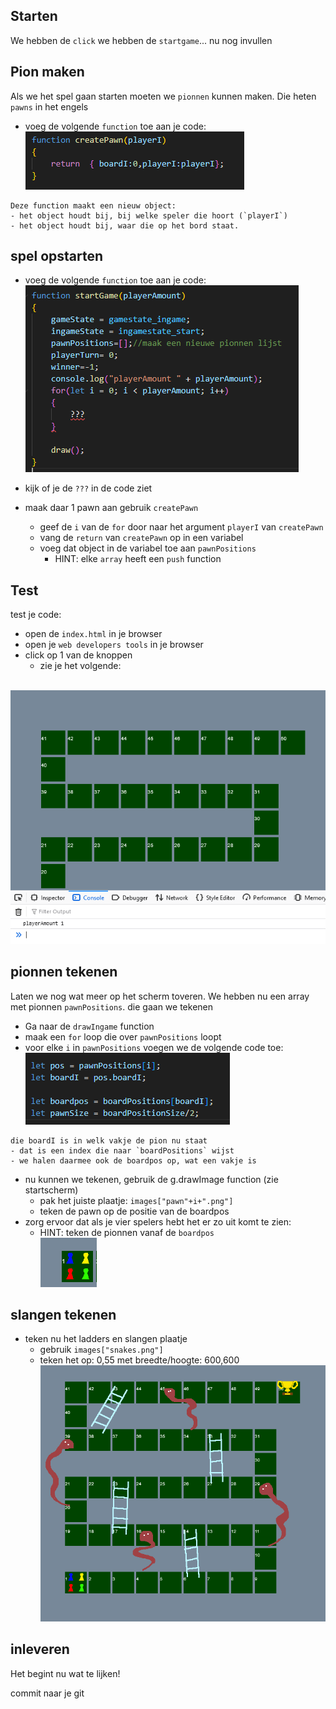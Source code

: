 ## Starten

We hebben de `click` we hebben de `startgame`... nu nog invullen


## Pion maken

Als we het spel gaan starten moeten we `pionnen` kunnen maken.
Die heten `pawns` in het engels

- voeg de volgende `function` toe aan je code:
</br>![](img/createpawn.PNG)

```
Deze function maakt een nieuw object:
- het object houdt bij, bij welke speler die hoort (`playerI`)
- het object houdt bij, waar die op het bord staat.
```

## spel opstarten


- voeg de volgende `function` toe aan je code:
</br>![](img/makepawns.PNG)

- kijk of je de `???` in de code ziet
- maak daar 1 pawn aan gebruik `createPawn`
    - geef de `i` van de `for` door naar het argument `playerI` van `createPawn`
    - vang de `return` van `createPawn` op in een variabel
    - voeg dat object in de variabel toe aan `pawnPositions`
        - HINT: elke `array` heeft een `push` function
 
## Test

test je code:
- open de `index.html` in je browser
- open je `web developers tools` in je browser
- click op 1 van de knoppen
    - zie je het volgende:
    
</br>![](img/makestartresult.PNG)


## pionnen tekenen

Laten we nog wat meer op het scherm toveren. We hebben nu een array met pionnen `pawnPositions`. die gaan we tekenen

- Ga naar de `drawIngame` function
- maak een `for` loop die over `pawnPositions` loopt
- voor elke `i` in `pawnPositions` voegen we de volgende code toe:
</br>![](img/pawnpos.PNG)

```
die boardI is in welk vakje de pion nu staat
- dat is een index die naar `boardPositions` wijst
- we halen daarmee ook de boardpos op, wat een vakje is
```
- nu kunnen we tekenen, gebruik de g.drawImage function (zie startscherm)
    - pak het juiste plaatje: `images["pawn"+i+".png"]`
    - teken de pawn op de positie van de boardpos
- zorg ervoor dat als je vier spelers hebt het er zo uit komt te zien:
    - HINT: teken de pionnen vanaf de `boardpos`
</br>![](img/allepionnen.PNG)


## slangen tekenen

- teken nu het ladders en slangen plaatje
    - gebruik `images["snakes.png"]`
    - teken het op: 0,55 met breedte/hoogte: 600,600
</br>![](img/snakes.PNG)

## inleveren

Het begint nu wat te lijken!

commit naar je git